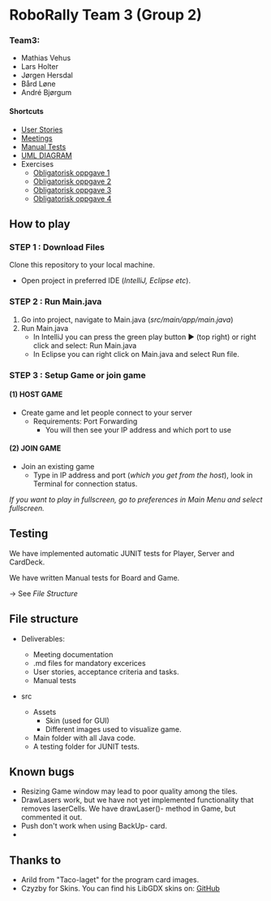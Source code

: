 
# RoboRally Team 3 (Group 2)

### Team3:
- Mathias Vehus
- Lars Holter
- Jørgen Hersdal
- Bård Løne
- André Bjørgum

#### Shortcuts
- [User Stories](https://github.com/MVehus/Team3/blob/main/Deliverables/Spesifikasjoner.md)
- [Meetings](https://github.com/MVehus/Team3/tree/main/Deliverables/m%C3%B8tereferat)
- [Manual Tests](https://github.com/MVehus/Team3/blob/main/Deliverables/ManuelleTester.md)
- [UML DIAGRAM](https://imgur.com/a/bIwpYTs)
- Exercises
    - [Obligatorisk oppgave 1](https://github.com/MVehus/Team3/blob/main/Deliverables/ObligatoriskOppgave1.md)
    - [Obligatorisk oppgave 2](https://github.com/MVehus/Team3/blob/main/Deliverables/ObligatoriskOppgave2.md)
    - [Obligatorisk oppgave 3](https://github.com/MVehus/Team3/blob/main/Deliverables/ObligatoriskOppgave3.md)
    - [Obligatorisk oppgave 4](https://github.com/MVehus/Team3/blob/main/Deliverables/ObligatoriskOppgave4.md)

## How to play

### STEP 1 : Download Files
Clone this repository to your local machine.
- Open project in preferred IDE (*IntelliJ, Eclipse etc*).

### STEP 2 : Run Main.java
1. Go into project, navigate to Main.java (*src/main/app/main.java*)
2. Run Main.java
    - In IntelliJ you can press the green play button ▶ (top right) or right click and select: Run Main.java
    - In Eclipse you can right click on Main.java and select Run file.



### STEP 3 : Setup Game or join game
#### (1) HOST GAME
- Create game and let people connect to your server
    - Requirements: Port Forwarding
        - You will then see your IP address and which port to use

#### (2) JOIN GAME
- Join an existing game
    - Type in IP address and port (*which you get from the host*), look in Terminal for connection status.

*If you want to play in fullscreen, go to preferences in Main Menu and select fullscreen.*

## Testing

We have implemented automatic JUNIT tests for Player, Server and CardDeck.

We have written Manual tests for Board and Game.

-> See *File Structure*

## File structure
- Deliverables:
    - Meeting documentation
    - .md files for mandatory excerices
    - User stories, acceptance criteria and tasks.
    - Manual tests

- src
    - Assets
        - Skin (used for GUI)
        - Different images used to visualize game.
    - Main folder with all Java code.
    - A testing folder for JUNIT tests.

## Known bugs
- Resizing Game window may lead to poor quality among the tiles.
- DrawLasers work, but we have not yet implemented functionality that removes laserCells. We have drawLaser()- method in Game, but commented it out.
- Push don't work when using BackUp- card.
-

## Thanks to
- Arild from "Taco-laget" for the program card images.
- Czyzby for Skins. You can find his LibGDX skins on: [GitHub](https://github.com/czyzby/gdx-skins)
